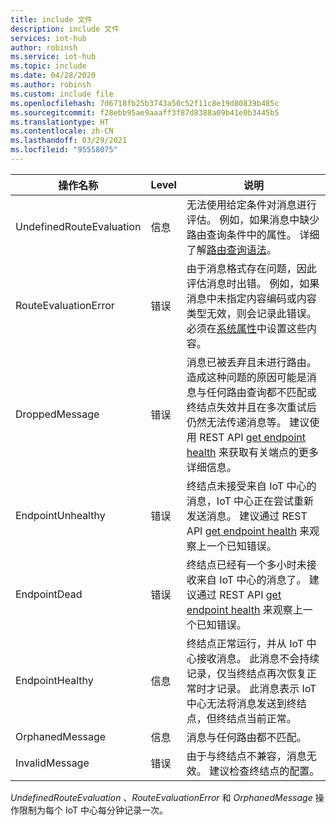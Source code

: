 ```yaml
---
title: include 文件
description: include 文件
services: iot-hub
author: robinsh
ms.service: iot-hub
ms.topic: include
ms.date: 04/28/2020
ms.author: robinsh
ms.custom: include file
ms.openlocfilehash: 7d6718fb25b3743a50c52f11c8e19d80839b485c
ms.sourcegitcommit: f28ebb95ae9aaaff3f87d8388a09b41e0b3445b5
ms.translationtype: HT
ms.contentlocale: zh-CN
ms.lasthandoff: 03/29/2021
ms.locfileid: "95558075"
---
```

<!-- operation names for the diag logs for IoT Hub -->

|操作名称|Level|说明|
|------------- |-----|-----------|
|UndefinedRouteEvaluation|信息|无法使用给定条件对消息进行评估。 例如，如果消息中缺少路由查询条件中的属性。 详细了解[路由查询语法](../articles/iot-hub/iot-hub-devguide-routing-query-syntax.md)。|
|RouteEvaluationError|错误|由于消息格式存在问题，因此评估消息时出错。 例如，如果消息中未指定内容编码或内容类型无效，则会记录此错误。 必须在[系统属性](../articles/iot-hub/iot-hub-devguide-routing-query-syntax.md#system-properties)中设置这些内容。|
|DroppedMessage|错误|消息已被丢弃且未进行路由。 造成这种问题的原因可能是消息与任何路由查询都不匹配或终结点失效并且在多次重试后仍然无法传递消息等。 建议使用 REST API [get endpoint health](/rest/api/iothub/iothubresource/getendpointhealth#iothubresource_getendpointhealth) 来获取有关端点的更多详细信息。|
|EndpointUnhealthy|错误|终结点未接受来自 IoT 中心的消息，IoT 中心正在尝试重新发送消息。 建议通过 REST API [get endpoint health](/rest/api/iothub/iothubresource/getendpointhealth#iothubresource_getendpointhealth) 来观察上一个已知错误。|
|EndpointDead|错误|终结点已经有一个多小时未接收来自 IoT 中心的消息了。 建议通过 REST API [get endpoint health](/rest/api/iothub/iothubresource/getendpointhealth#iothubresource_getendpointhealth) 来观察上一个已知错误。|
|EndpointHealthy|信息|终结点正常运行，并从 IoT 中心接收消息。 此消息不会持续记录，仅当终结点再次恢复正常时才记录。 此消息表示 IoT 中心无法将消息发送到终结点，但终结点当前正常。|
|OrphanedMessage|信息|消息与任何路由都不匹配。|
|InvalidMessage|错误|由于与终结点不兼容，消息无效。 建议检查终结点的配置。|


*UndefinedRouteEvaluation* 、*RouteEvaluationError* 和 *OrphanedMessage* 操作限制为每个 IoT 中心每分钟记录一次。